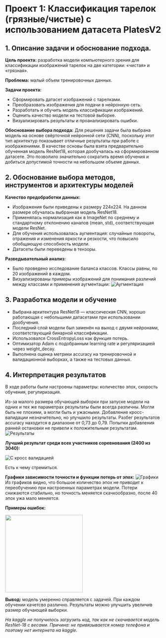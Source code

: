 # Проект 1: Классификация тарелок (грязные/чистые) с использованием датасета PlatesV2

## 1. Описание задачи и обоснование подхода.
**Цель проекта:** разработка модели компьютерного зрения для классификации изображений тарелок на две категории: «чистая» и «грязная».

**Проблема:** малый объем тренировочных данных.

**Задачи проекта:**
- Сформировать датасет изображений с тарелками.
- Преобразовать изображения для подачи в нейронную сеть.
- Разработать и обучить модель классификации изображений.
- Оценить качество модели на тестовой выборке.
- Визуализировать результаты и проанализировать ошибки.

**Обоснование выбора подхода:** Для решения задачи была выбрана модель на основе свёрточной нейронной сети (CNN), поскольку этот тип архитектур показывает отличные результаты при работе с изображениями. В качестве основы была взята предварительно обученная модель ResNet18, которая дообучалась на сформированном датасете. Это позволило значительно сократить время обучения и добиться допустимой точности на небольшом объеме данных.

## 2. Обоснование выбора методов, инструментов и архитектуры моделей
**Качество предобработки данных:**
- Изображения были приведены к размеру 224x224. На данном размере обучалась выбранная модель ResNet18.
- Применялась нормализация как в ImageNet по среднему и стандартному отклонению каналов (mean, std), соответствующая модели ResNet.
- Для обучения использовалась аугментация: случайные повороты, отражения и изменения яркости и резкости, что повысило обобщающую способность модели.
- Датасеты были переведены в тензоры.

**Разведывательный анализ:**
- Было проведено исследование баланса классов. Классы равны, по 20 изображений в каждом.
- Визуализированы примеры изображений для понимания различий между классами и применения аугментации:
![Аугментация](https://github.com/user-attachments/assets/d0cf89e5-e627-4531-86fd-127d5bb24249)

## 3. Разработка модели и обучение
- Выбрана архитектура ResNet18 — классическая CNN, хорошо работающая с небольшими датасетами при использовании дообучения.
- Последний слой модели был заменён на выход с двумя нейронами, соответствующий бинарной классификации.
- Использовался CrossEntropyLoss как функция потерь.
- Оптимизатор Adam с подобранным learning rate и регуляризацией через weight_decay.
- Выполнена оценка метрики accuracy на тренировочной и валидационной выборках, а также на тестовых данных.

## 4. Интерпретация результатов
В ходе работы были настроены параметры: количество эпох, скорость обучения, регулиризация.

Из-за малого размера обучающей выборки при запуске модели на одних и тех же параметрах результаты были всегда различны. Могли быть не плохими, а могли быть и ужасными. Добавление кросс-валидации незначительно, но улучшило результаты. Разбег результатов accuracy находится в диапазоне от 0,73 до 0,79. Попытки добавления ранней остановки не привели к положительным результатам.
![Результаты](https://github.com/user-attachments/assets/0fb54931-a9c6-4239-82e3-a10d982a6a19)

**Лучший результат среди всех участников соревнования (2400 из 3040):**

![С кросс валидацией](https://github.com/user-attachments/assets/38d8c187-4cf8-4f31-a4fd-ebb18852f3f6)

Есть к чему стремиться.


**Графики зависимости точности и функции потерь от эпох:**
![Графики](https://github.com/user-attachments/assets/fae12cc5-10a1-4c39-b564-c3aede113496)
Из графиков видно, что большое количество эпох не приводит к переобучению при настроенных параметрах модели. Потери снижаются стабильно, но точность меняется скачкообразно, после 40 эпох ужа мало меняется.

**Примеры ошибок:**

<img src="https://github.com/user-attachments/assets/3efb1162-8c26-4a25-8133-e5b60640aa23" width="250" />

**Вывод:** модель умеренно справляется с задачей. При каждом обучении качетсво различно. Результаты можно улучшить увеличив размер обучающей выборки.

*На kaggle не получилось загрузить код, так как не скачивается модель ResNet-18 с весами. Причина: не привязывается номер телефона и поэтому нет интернета на kaggle.*
